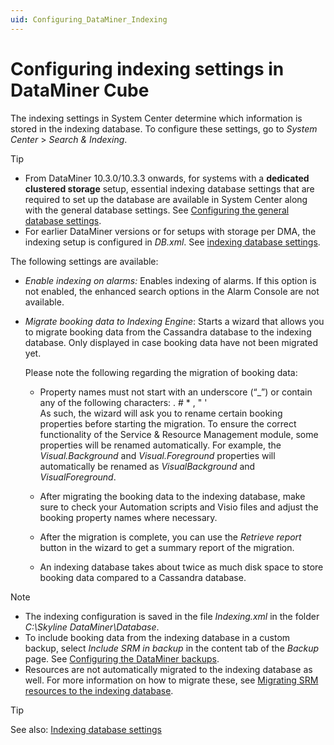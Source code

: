 ```yaml
---
uid: Configuring_DataMiner_Indexing
---
```


# Configuring indexing settings in DataMiner Cube

The indexing settings in System Center determine which information is stored in the indexing database. To configure these settings, go to *System Center* > *Search & Indexing*.

> [!TIP]
>
> - From DataMiner 10.3.0/10.3.3 onwards, for systems with a **dedicated clustered storage** setup, essential indexing database settings that are required to set up the database are available in System Center along with the general database settings. See [Configuring the general database settings](xref:Configuring_the_database_settings_in_Cube).
> - For earlier DataMiner versions or for setups with storage per DMA, the indexing setup is configured in *DB.xml*. See [indexing database settings](xref:DB_xml#indexing-database-settings).

The following settings are available:

- *Enable indexing on alarms:* Enables indexing of alarms. If this option is not enabled, the enhanced search options in the Alarm Console are not available.

- *Migrate booking data to Indexing Engine*: Starts a wizard that allows you to migrate booking data from the Cassandra database to the indexing database. Only displayed in case booking data have not been migrated yet.

  Please note the following regarding the migration of booking data:

  - Property names must not start with an underscore (“\_”) or contain any of the following characters: . # \* , " '<br>As such, the wizard will ask you to rename certain booking properties before starting the migration. To ensure the correct functionality of the Service & Resource Management module, some properties will be renamed automatically. For example, the *Visual.Background* and *Visual.Foreground* properties will automatically be renamed as *VisualBackground* and *VisualForeground*.

  - After migrating the booking data to the indexing database, make sure to check your Automation scripts and Visio files and adjust the booking property names where necessary.

  - After the migration is complete, you can use the *Retrieve report* button in the wizard to get a summary report of the migration.

  - An indexing database takes about twice as much disk space to store booking data compared to a Cassandra database.

> [!NOTE]
>
> - The indexing configuration is saved in the file *Indexing.xml* in the folder *C:\\Skyline DataMiner\\Database*.
> - To include booking data from the indexing database in a custom backup, select *Include SRM in backup* in the content tab of the *Backup* page. See [Configuring the DataMiner backups](xref:Backing_up_a_DataMiner_Agent_in_DataMiner_Cube#configuring-the-dataminer-backups).
> - Resources are not automatically migrated to the indexing database as well. For more information on how to migrate these, see [Migrating SRM resources to the indexing database](xref:Resources_migration_to_elastic).

> [!TIP]
> See also: [Indexing database settings](xref:DB_xml#indexing-database-settings)
